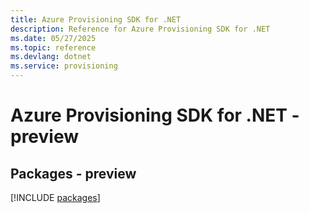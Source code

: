 ```yaml
---
title: Azure Provisioning SDK for .NET
description: Reference for Azure Provisioning SDK for .NET
ms.date: 05/27/2025
ms.topic: reference
ms.devlang: dotnet
ms.service: provisioning
---
```

# Azure Provisioning SDK for .NET - preview
## Packages - preview
[!INCLUDE [packages](provisioning-index.md)]